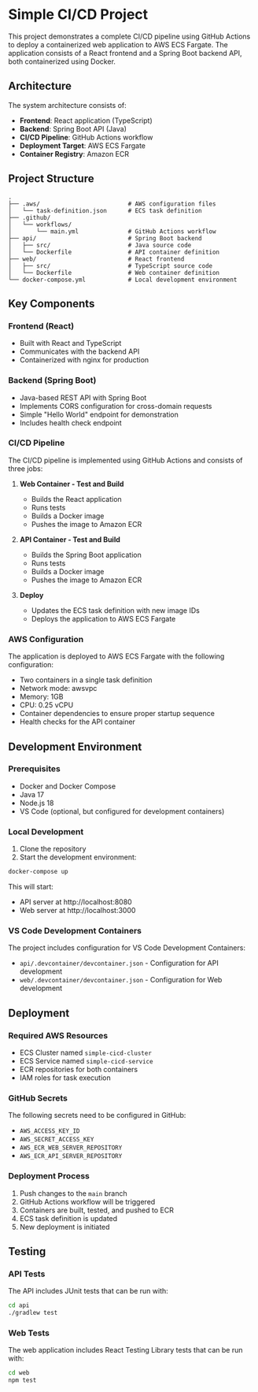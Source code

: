 # Simple CI/CD Project

This project demonstrates a complete CI/CD pipeline using GitHub Actions to deploy a containerized web application to AWS ECS Fargate. The application consists of a React frontend and a Spring Boot backend API, both containerized using Docker.

## Architecture

The system architecture consists of:

- **Frontend**: React application (TypeScript)
- **Backend**: Spring Boot API (Java)
- **CI/CD Pipeline**: GitHub Actions workflow
- **Deployment Target**: AWS ECS Fargate
- **Container Registry**: Amazon ECR

## Project Structure

```
.
├── .aws/                         # AWS configuration files
│   └── task-definition.json      # ECS task definition
├── .github/
│   └── workflows/
│       └── main.yml              # GitHub Actions workflow
├── api/                          # Spring Boot backend
│   ├── src/                      # Java source code
│   └── Dockerfile                # API container definition
├── web/                          # React frontend
│   ├── src/                      # TypeScript source code
│   └── Dockerfile                # Web container definition
└── docker-compose.yml            # Local development environment
```

## Key Components

### Frontend (React)

- Built with React and TypeScript
- Communicates with the backend API 
- Containerized with nginx for production

### Backend (Spring Boot)

- Java-based REST API with Spring Boot
- Implements CORS configuration for cross-domain requests
- Simple "Hello World" endpoint for demonstration
- Includes health check endpoint

### CI/CD Pipeline

The CI/CD pipeline is implemented using GitHub Actions and consists of three jobs:

1. **Web Container - Test and Build**
   - Builds the React application
   - Runs tests
   - Builds a Docker image
   - Pushes the image to Amazon ECR

2. **API Container - Test and Build**
   - Builds the Spring Boot application
   - Runs tests
   - Builds a Docker image
   - Pushes the image to Amazon ECR

3. **Deploy**
   - Updates the ECS task definition with new image IDs
   - Deploys the application to AWS ECS Fargate

### AWS Configuration

The application is deployed to AWS ECS Fargate with the following configuration:

- Two containers in a single task definition
- Network mode: awsvpc
- Memory: 1GB
- CPU: 0.25 vCPU
- Container dependencies to ensure proper startup sequence
- Health checks for the API container

## Development Environment

### Prerequisites

- Docker and Docker Compose
- Java 17
- Node.js 18
- VS Code (optional, but configured for development containers)

### Local Development

1. Clone the repository
2. Start the development environment:

```bash
docker-compose up
```

This will start:
- API server at http://localhost:8080
- Web server at http://localhost:3000

### VS Code Development Containers

The project includes configuration for VS Code Development Containers:

- `api/.devcontainer/devcontainer.json` - Configuration for API development
- `web/.devcontainer/devcontainer.json` - Configuration for Web development

## Deployment

### Required AWS Resources

- ECS Cluster named `simple-cicd-cluster`
- ECS Service named `simple-cicd-service`
- ECR repositories for both containers
- IAM roles for task execution

### GitHub Secrets

The following secrets need to be configured in GitHub:

- `AWS_ACCESS_KEY_ID`
- `AWS_SECRET_ACCESS_KEY`
- `AWS_ECR_WEB_SERVER_REPOSITORY`
- `AWS_ECR_API_SERVER_REPOSITORY`

### Deployment Process

1. Push changes to the `main` branch
2. GitHub Actions workflow will be triggered
3. Containers are built, tested, and pushed to ECR
4. ECS task definition is updated
5. New deployment is initiated

## Testing

### API Tests

The API includes JUnit tests that can be run with:

```bash
cd api
./gradlew test
```

### Web Tests

The web application includes React Testing Library tests that can be run with:

```bash
cd web
npm test
```
